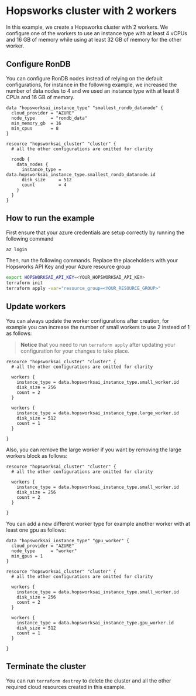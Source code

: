 # Hopsworks cluster with 2 workers

In this example, we create a Hopsworks cluster with 2 workers. We configure one of the workers to use an instance type with at least 4 vCPUs and 16 GB of memory while using at least 32 GB of memory for the other worker.

## Configure RonDB

You can configure RonDB nodes instead of relying on the default configurations, for instance in the following example, we increased the number of data nodes to 4 and we used an instance type with at least 8 CPUs and 16 GB of memory.

```hcl
data "hopsworksai_instance_type" "smallest_rondb_datanode" {
  cloud_provider = "AZURE"
  node_type      = "rondb_data"
  min_memory_gb  = 16
  min_cpus       = 8
}

resource "hopsworksai_cluster" "cluster" {
  # all the other configurations are omitted for clarity 

  rondb {
    data_nodes {
      instance_type = data.hopsworksai_instance_type.smallest_rondb_datanode.id
      disk_size     = 512
      count         = 4
    }
  }
}
```

## How to run the example 
First ensure that your azure credentials are setup correctly by running the following command

```bash
az login 
```

Then, run the following commands. Replace the placeholders with your Hopsworks API Key and your Azure resource group

```bash
export HOPSWORKSAI_API_KEY=<YOUR_HOPSWORKSAI_API_KEY>
terraform init
terraform apply -var="resource_group=<YOUR_RESOURCE_GROUP>"
```

## Update workers 

You can always update the worker configurations after creation, for example you can increase the number of small workers to use 2 instead of 1 as follows:

> **Notice** that you need to run `terraform apply` after updating your configuration for your changes to take place.

```hcl
resource "hopsworksai_cluster" "cluster" {
  # all the other configurations are omitted for clarity 

  workers {
    instance_type = data.hopsworksai_instance_type.small_worker.id
    disk_size = 256
    count = 2
  }

  workers {
    instance_type = data.hopsworksai_instance_type.large_worker.id
    disk_size = 512
    count = 1
  }

}
```

Also, you can remove the large worker if you want by removing the large workers block as follows:

```hcl
resource "hopsworksai_cluster" "cluster" {
  # all the other configurations are omitted for clarity 

  workers {
    instance_type = data.hopsworksai_instance_type.small_worker.id
    disk_size = 256
    count = 2
  }

}
```

You can add a new different worker type for example another worker with at least one gpu as follows:

```hcl
data "hopsworksai_instance_type" "gpu_worker" {
  cloud_provider = "AZURE"
  node_type      = "worker"
  min_gpus = 1
}

resource "hopsworksai_cluster" "cluster" {
  # all the other configurations are omitted for clarity 

  workers {
    instance_type = data.hopsworksai_instance_type.small_worker.id
    disk_size = 256
    count = 2
  }

  workers {
    instance_type = data.hopsworksai_instance_type.gpu_worker.id
    disk_size = 512
    count = 1
  }

}
```

## Terminate the cluster

You can run `terraform destroy` to delete the cluster and all the other required cloud resources created in this example.